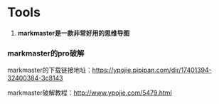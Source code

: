 # Tools

1. **markmaster是一款非常好用的思维导图**

### markmaster的pro破解
markmaster的下载链接地址：https://ypojie.pipipan.com/dir/17401394-32400384-3c8143


markmaster破解教程：http://www.ypojie.com/5479.html
